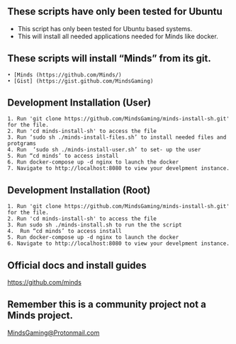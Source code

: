 ## These scripts have only been tested for Ubuntu
- This script has only been tested for Ubuntu based systems.
- This will install all needed applications needed for Minds like docker.

## These scripts will install “Minds” from its git.

    • [Minds (https://github.com/Minds/)  
    • [Gist] (https://gist.github.com/MindsGaming) 

## Development Installation (User)

    1. Run 'git clone https://github.com/MindsGaming/minds-install-sh.git' for the file. 
    2. Run 'cd minds-install-sh' to access the file 
    3. Run ‘sudo sh ./minds-install-files.sh’ to install needed files and protgrams 
    4. Run  ‘sudo sh ./minds-install-user.sh’ to set- up the user
    5. Run “cd minds’ to access install
    6. Run docker-compose up -d nginx to launch the docker 
    7. Navigate to http://localhost:8080 to view your develpment instance. 
           
## Development Installation (Root)
    1. Run 'git clone https://github.com/MindsGaming/minds-install-sh.git' for the file. 
    2. Run 'cd minds-install-sh' to access the file 
    3. Run sudo sh ./minds-install.sh to run the the script 
    4.  Run “cd minds’ to access install
    5. Run docker-compose up -d nginx to launch the docker 
    6. Navigate to http://localhost:8080 to view your develpment instance. 

## Official docs and install guides
https://github.com/minds

## Remember this is a community project not a Minds project.
MindsGaming@Protonmail.com

